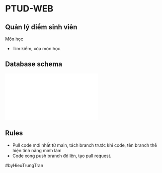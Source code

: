 # PTUD-WEB

## Quản lý điểm sinh viên

Môn học

- Tìm kiếm, xóa môn học.

## Database schema

![database](/web/qldsv.sql)

## Rules

- Pull code mới nhất từ main, tách branch trước khi code, tên branch thể hiện tính năng mình làm
- Code xong push branch đó lên, tạo pull request.

#byHieuTrungTran
